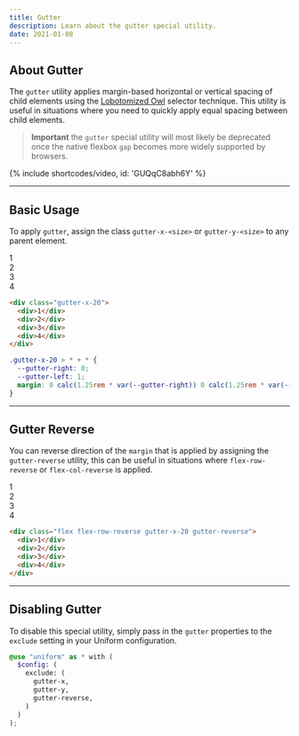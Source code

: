 ```yaml
---
title: Gutter
description: Learn about the gutter special utility.
date: 2021-01-08
---
```


## About Gutter

The `gutter` utility applies margin-based horizontal or vertical spacing of child elements using the [Lobotomized Owl](https://alistapart.com/article/axiomatic-css-and-lobotomized-owls/) selector technique. This utility is useful in situations where you need to quickly apply equal spacing between child elements.

> **Important** the `gutter` special utility will most likely be deprecated once the native flexbox `gap` becomes more widely supported by browsers.

{% include shortcodes/video, id: 'GUQqC8abh6Y' %}

---

## Basic Usage

To apply `gutter`, assign the class `gutter-x-<size>` or `gutter-y-<size>` to any parent element.

<div class="flex radius-md bg-tertiary bg-50 p-20 gutter-x-20 mb-20">
  <div class="flex align-items-center justify-content-center w-40 h-40 radius-sm bg-cool-gray color-white">1</div>
  <div class="flex align-items-center justify-content-center w-40 h-40 radius-sm bg-cool-gray color-white">2</div>
  <div class="flex align-items-center justify-content-center w-40 h-40 radius-sm bg-cool-gray color-white">3</div>
  <div class="flex align-items-center justify-content-center w-40 h-40 radius-sm bg-cool-gray color-white">4</div>
</div>

```html
<div class="gutter-x-20">
  <div>1</div>
  <div>2</div>
  <div>3</div>
  <div>4</div>
</div>
```

```css
.gutter-x-20 > * + * {
  --gutter-right: 0;
  --gutter-left: 1;
  margin: 0 calc(1.25rem * var(--gutter-right)) 0 calc(1.25rem * var(--gutter-left));
}
```

---

## Gutter Reverse

You can reverse direction of the `margin` that is applied by assigning the `gutter-reverse` utility, this can be useful in situations where `flex-row-reverse` or `flex-col-reverse` is applied.

<div class="flex flex-row-reverse radius-md bg-tertiary bg-50 p-20 gutter-x-20 gutter-reverse mb-20">
  <div class="flex align-items-center justify-content-center w-40 h-40 radius-sm bg-cool-gray color-white">1</div>
  <div class="flex align-items-center justify-content-center w-40 h-40 radius-sm bg-cool-gray color-white">2</div>
  <div class="flex align-items-center justify-content-center w-40 h-40 radius-sm bg-cool-gray color-white">3</div>
  <div class="flex align-items-center justify-content-center w-40 h-40 radius-sm bg-cool-gray color-white">4</div>
</div>

```html
<div class="flex flex-row-reverse gutter-x-20 gutter-reverse">
  <div>1</div>
  <div>2</div>
  <div>3</div>
  <div>4</div>
</div>
```

---

## Disabling Gutter

To disable this special utility, simply pass in the `gutter` properties to the `exclude` setting in your Uniform configuration.

```scss
@use "uniform" as * with (
  $config: (
    exclude: (
      gutter-x,
      gutter-y,
      gutter-reverse,     
    )
  )
);
```
